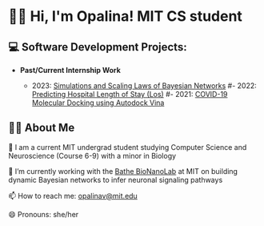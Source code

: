 <h1> 🙋‍♀️ Hi, I'm Opalina! MIT CS student

<h2> 💻 Software Development Projects:</h2>

- <b>Past/Current Internship Work</b>
 
  - 2023: [Simulations and Scaling Laws of Bayesian Networks](https://github.com/opalinav/Dynamic-Bayesian-Networks)
  #- 2022: [Predicting Hospital Length of Stay (Los)](https://github.com/opalinav/LoS-predictive-model)
  #- 2021: [COVID-19 Molecular Docking using Autodock Vina](https://github.com/opalinav/COVID-19_Molecular-Docking)
 

<h2> 👩‍💻 About Me</h2>
 <b></b>
 
🌱 I am a current MIT undergrad student studying Computer Science and Neuroscience (Course 6-9) with a minor in Biology

🔭 I’m currently working with the  [Bathe BioNanoLab](http://bathebionano.org/bathe-bionanolab-research/) at MIT on building dynamic Bayesian networks to infer neuronal signaling pathways 

📫 How to reach me: opalinav@mit.edu 

😄 Pronouns: she/her





